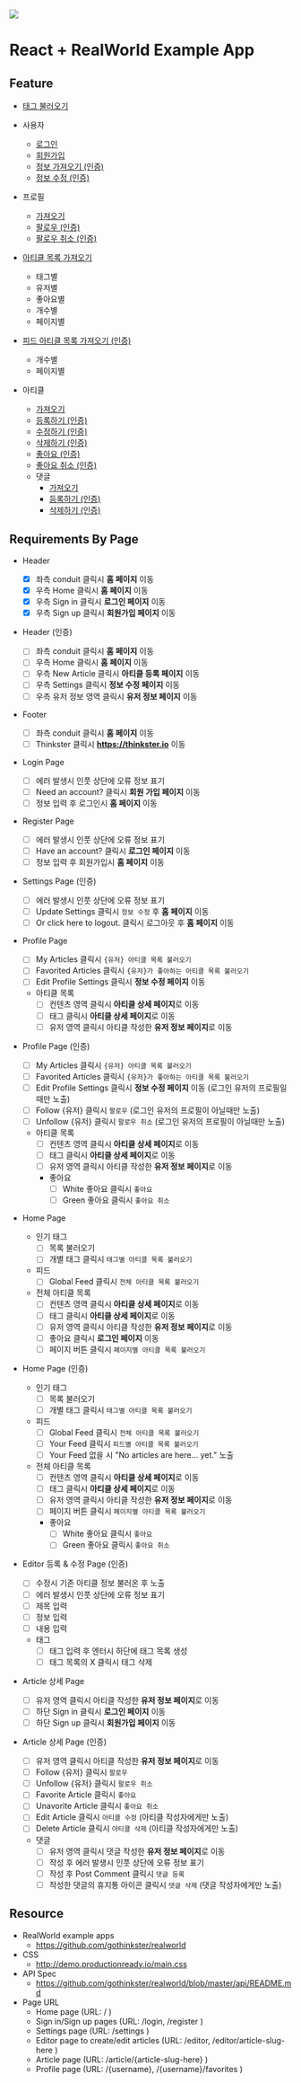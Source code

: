 # ![](https://github.com/gothinkster/realworld/raw/master/media/realworld.png)

# React + RealWorld Example App

## Feature

- [태그 불러오기](https://github.com/gothinkster/realworld/tree/master/api#get-tags)
- 사용자

  - [로그인](https://github.com/gothinkster/realworld/tree/master/api#authentication)
  - [회원가입](https://github.com/gothinkster/realworld/tree/master/api#registration)
  - [정보 가져오기 (인증)](https://github.com/gothinkster/realworld/tree/master/api#get-current-user)
  - [정보 수정 (인증)](https://github.com/gothinkster/realworld/tree/master/api#update-user)

- 프로필
  - [가져오기](https://github.com/gothinkster/realworld/tree/master/api#get-profile)
  - [팔로우 (인증)](https://github.com/gothinkster/realworld/tree/master/api#follow-user)
  - [팔로우 취소 (인증)](https://github.com/gothinkster/realworld/tree/master/api#unfollow-user)
- [아티클 목록 가져오기](https://github.com/gothinkster/realworld/tree/master/api#list-articles)
  - 태그별
  - 유저별
  - 좋아요별
  - 개수별
  - 페이지별
- [피드 아티클 목록 가져오기 (인증)](https://github.com/gothinkster/realworld/tree/master/api#feed-articles)
  - 개수별
  - 페이지별
- 아티클
  - [가져오기](https://github.com/gothinkster/realworld/tree/master/api#get-article)
  - [등록하기 (인증)](https://github.com/gothinkster/realworld/tree/master/api#create-article)
  - [수정하기 (인증)](https://github.com/gothinkster/realworld/tree/master/api#update-article)
  - [삭제하기 (인증)](https://github.com/gothinkster/realworld/tree/master/api#delete-comment)
  - [좋아요 (인증)](https://github.com/gothinkster/realworld/tree/master/api#favorite-article)
  - [좋아요 취소 (인증)](https://github.com/gothinkster/realworld/tree/master/api#unfavorite-article)
  - 댓글
    - [가져오기](https://github.com/gothinkster/realworld/tree/master/api#get-comments-from-an-article)
    - [등록하기 (인증)](https://github.com/gothinkster/realworld/tree/master/api#add-comments-to-an-article)
    - [삭제하기 (인증)](https://github.com/gothinkster/realworld/tree/master/api#delete-article)

## Requirements By Page

- Header

  - [x] 좌측 conduit 클릭시 **홈 페이지** 이동
  - [x] 우측 Home 클릭시 **홈 페이지** 이동
  - [x] 우측 Sign in 클릭시 **로그인 페이지** 이동
  - [x] 우측 Sign up 클릭시 **회원가입 페이지** 이동

- Header (인증)

  - [ ] 좌측 conduit 클릭시 **홈 페이지** 이동
  - [ ] 우측 Home 클릭시 **홈 페이지** 이동
  - [ ] 우측 New Article 클릭시 **아티클 등록 페이지** 이동
  - [ ] 우측 Settings 클릭시 **정보 수정 페이지** 이동
  - [ ] 우측 유저 정보 영역 클릭시 **유저 정보 페이지** 이동

- Footer

  - [ ] 좌측 conduit 클릭시 **홈 페이지** 이동
  - [ ] Thinkster 클릭시 **https://thinkster.io** 이동

- Login Page

  - [ ] 에러 발생시 인풋 상단에 오류 정보 표기
  - [ ] Need an account? 클릭시 **회원 가입 페이지** 이동
  - [ ] 정보 입력 후 로그인시 **홈 페이지** 이동

- Register Page

  - [ ] 에러 발생시 인풋 상단에 오류 정보 표기
  - [ ] Have an account? 클릭시 **로그인 페이지** 이동
  - [ ] 정보 입력 후 회원가입시 **홈 페이지** 이동

- Settings Page (인증)

  - [ ] 에러 발생시 인풋 상단에 오류 정보 표기
  - [ ] Update Settings 클릭시 `정보 수정` 후 **홈 페이지** 이동
  - [ ] Or click here to logout. 클릭시 로그아웃 후 **홈 페이지** 이동

- Profile Page

  - [ ] My Articles 클릭시 `{유저} 아티클 목록 불러오기`
  - [ ] Favorited Articles 클릭시 `{유저}가 좋아하는 아티클 목록 불러오기`
  - [ ] Edit Profile Settings 클릭시 **정보 수정 페이지** 이동
  - 아티클 목록
    - [ ] 컨텐츠 영역 클릭시 **아티클 상세 페이지**로 이동
    - [ ] 태그 클릭시 **아티클 상세 페이지**로 이동
    - [ ] 유저 영역 클릭시 아티클 작성한 **유저 정보 페이지**로 이동

- Profile Page (인증)

  - [ ] My Articles 클릭시 `{유저} 아티클 목록 불러오기`
  - [ ] Favorited Articles 클릭시 `{유저}가 좋아하는 아티클 목록 불러오기`
  - [ ] Edit Profile Settings 클릭시 **정보 수정 페이지** 이동 (로그인 유저의 프로필일때만 노출)
  - [ ] Follow {유저} 클릭시 `팔로우` (로그인 유저의 프로필이 아닐때만 노출)
  - [ ] Unfollow {유저} 클릭시 `팔로우 취소` (로그인 유저의 프로필이 아닐때만 노출)
  - 아티클 목록
    - [ ] 컨텐츠 영역 클릭시 **아티클 상세 페이지**로 이동
    - [ ] 태그 클릭시 **아티클 상세 페이지**로 이동
    - [ ] 유저 영역 클릭시 아티클 작성한 **유저 정보 페이지**로 이동
    - 좋아요
      - [ ] White 좋아요 클릭시 `좋아요`
      - [ ] Green 좋아요 클릭시 `좋아요 취소`

- Home Page

  - 인기 태그
    - [ ] 목록 불러오기
    - [ ] 개별 태그 클릭시 `태그별 아티클 목록 불러오기`
  - 피드
    - [ ] Global Feed 클릭시 `전체 아티클 목록 불러오기`
  - 전체 아티클 목록
    - [ ] 컨텐츠 영역 클릭시 **아티클 상세 페이지**로 이동
    - [ ] 태그 클릭시 **아티클 상세 페이지**로 이동
    - [ ] 유저 영역 클릭시 아티클 작성한 **유저 정보 페이지**로 이동
    - [ ] 좋아요 클릭시 **로그인 페이지** 이동
    - [ ] 페이지 버튼 클릭시 `페이지별 아티클 목록 불러오기`

- Home Page (인증)

  - 인기 태그
    - [ ] 목록 불러오기
    - [ ] 개별 태그 클릭시 `태그별 아티클 목록 불러오기`
  - 피드
    - [ ] Global Feed 클릭시 `전체 아티클 목록 불러오기`
    - [ ] Your Feed 클릭시 `피드별 아티클 목록 불러오기`
    - [ ] Your Feed 없을 시 "No articles are here... yet." 노출
  - 전체 아티클 목록
    - [ ] 컨텐츠 영역 클릭시 **아티클 상세 페이지**로 이동
    - [ ] 태그 클릭시 **아티클 상세 페이지**로 이동
    - [ ] 유저 영역 클릭시 아티클 작성한 **유저 정보 페이지**로 이동
    - [ ] 페이지 버튼 클릭시 `페이지별 아티클 목록 불러오기`
    - 좋아요
      - [ ] White 좋아요 클릭시 `좋아요`
      - [ ] Green 좋아요 클릭시 `좋아요 취소`

- Editor 등록 & 수정 Page (인증)

  - [ ] 수정시 기존 아티클 정보 불러온 후 노출
  - [ ] 에러 발생시 인풋 상단에 오류 정보 표기
  - [ ] 제목 입력
  - [ ] 정보 입력
  - [ ] 내용 입력
  - 태그
    - [ ] 태그 입력 후 엔터시 하단에 태그 목록 생성
    - [ ] 태그 목록의 X 클릭시 태그 삭제

- Article 상세 Page

  - [ ] 유저 영역 클릭시 아티클 작성한 **유저 정보 페이지**로 이동
  - [ ] 하단 Sign in 클릭시 **로그인 페이지** 이동
  - [ ] 하단 Sign up 클릭시 **회원가입 페이지** 이동

- Article 상세 Page (인증)
  - [ ] 유저 영역 클릭시 아티클 작성한 **유저 정보 페이지**로 이동
  - [ ] Follow {유저} 클릭시 `팔로우`
  - [ ] Unfollow {유저} 클릭시 `팔로우 취소`
  - [ ] Favorite Article 클릭시 `좋아요`
  - [ ] Unavorite Article 클릭시 `좋아요 취소`
  - [ ] Edit Article 클릭시 `아티클 수정` (아티클 작성자에게만 노출)
  - [ ] Delete Article 클릭시 `아티클 삭제` (아티클 작성자에게만 노출)
  - 댓글
    - [ ] 유저 영역 클릭시 댓글 작성한 **유저 정보 페이지**로 이동
    - [ ] 작성 후 에러 발생시 인풋 상단에 오류 정보 표기
    - [ ] 작성 후 Post Comment 클릭시 `댓글 등록`
    - [ ] 작성한 댓글의 휴지통 아이콘 클릭시 `댓글 삭제` (댓글 작성자에게만 노출)

## Resource

- RealWorld example apps
  - https://github.com/gothinkster/realworld
- CSS
  - http://demo.productionready.io/main.css
- API Spec
  - https://github.com/gothinkster/realworld/blob/master/api/README.md
- Page URL
  - Home page (URL: / )
  - Sign in/Sign up pages (URL: /login, /register )
  - Settings page (URL: /settings )
  - Editor page to create/edit articles (URL: /editor, /editor/article-slug-here )
  - Article page (URL: /article/{article-slug-here} )
  - Profile page (URL: /{username}, /{username}/favorites )
